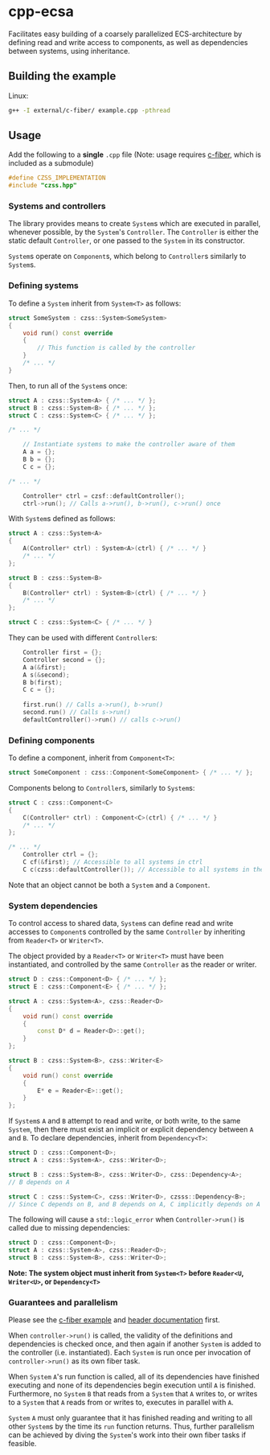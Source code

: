 # cpp-ecsa

Facilitates easy building of a coarsely parallelized ECS-architecture by defining read and write access to components, as well as dependencies between systems, using inheritance.

## Building the example

Linux:

```sh
g++ -I external/c-fiber/ example.cpp -pthread
```

## Usage

Add the following to a __single__ `.cpp` file (Note: usage requires [c-fiber](https://github.com/chzesa/c-fiber), which is included as a submodule)

```c++
#define CZSS_IMPLEMENTATION
#include "czss.hpp"
```

### Systems and controllers

The library provides means to create `System`s which are executed in parallel, whenever possible, by the `System`'s `Controller`. The `Controller` is either the static default `Controller`, or one passed to the `System` in its constructor.

`System`s operate on `Component`s, which belong to `Controller`s similarly to `System`s.

### Defining systems

To define a `System` inherit from `System<T>` as follows:

```c++
struct SomeSystem : czss::System<SomeSystem>
{
	void run() const override
	{
		// This function is called by the controller
	}
	/* ... */
}
```

Then, to run all of the `System`s once:

```c++
struct A : czss::System<A> { /* ... */ };
struct B : czss::System<B> { /* ... */ };
struct C : czss::System<C> { /* ... */ };

/* ... */

	// Instantiate systems to make the controller aware of them
	A a = {};
	B b = {};
	C c = {};

/* ... */

	Controller* ctrl = czsf::defaultController();
	ctrl->run(); // Calls a->run(), b->run(), c->run() once
```

With `System`s defined as follows:

```c++
struct A : czss::System<A>
{
	A(Controller* ctrl) : System<A>(ctrl) { /* ... */ }
	/* ... */
};

struct B : czss::System<B>
{
	B(Controller* ctrl) : System<B>(ctrl) { /* ... */ }
	/* ... */
};

struct C : czss::System<C> { /* ... */ }
```

They can be used with different `Controller`s:

```c++
	Controller first = {};
	Controller second = {};
	A a(&first);
	A s(&second);
	B b(first);
	C c = {};
	
	first.run() // Calls a->run(), b->run()
	second.run() // Calls s->run()
	defaultController()->run() // calls c->run()
```

### Defining components

To define a component, inherit from `Component<T>`:

```c++
struct SomeComponent : czss::Component<SomeComponent> { /* ... */ };
```

Components belong to `Controller`s, similarly to `System`s:

```c++
struct C : czss::Component<C>
{
	C(Controller* ctrl) : Component<C>(ctrl) { /* ... */ }
	/* ... */
};

/* ... */
	Controller ctrl = {};
	C cf(&first); // Accessible to all systems in ctrl
	C c(czss::defaultController()); // Accessible to all systems in the default controller

```

Note that an object cannot be both a `System` and a `Component`.

### System dependencies

To control access to shared data, `System`s can define read and write accesses to `Component`s controlled by the same `Controller` by inheriting from `Reader<T>` or `Writer<T>`.

The object provided by a `Reader<T>` or `Writer<T>` must have been instantiated, and controlled by the same `Controller` as the reader or writer.

```c++
struct D : czss::Component<D> { /* ... */ };
struct E : czss::Component<E> { /* ... */ };

struct A : czss::System<A>, czss::Reader<D>
{
	void run() const override
	{
		const D* d = Reader<D>::get();
	}
};

struct B : czss::System<B>, czss::Writer<E>
{
	void run() const override
	{
		E* e = Reader<E>::get();
	}
};

```

If `System`s `A` and `B` attempt to read and write, or both write, to the same `System`, then there must exist an implicit or explicit dependency between `A` and `B`. To declare dependencies, inherit from `Dependency<T>`:

```c++
struct D : czss::Component<D>;
struct A : czss::System<A>, czss::Writer<D>;

struct B : czss::System<B>, czss::Writer<D>, czss::Dependency<A>;
// B depends on A

struct C : czss::System<C>, czss::Writer<D>, czsss::Dependency<B>;
// Since C depends on B, and B depends on A, C implicitly depends on A
```

The following will cause a `std::logic_error` when `Controller->run()` is called due to missing dependencies:

```c++
struct D : czss::Component<D>;
struct A : czss::System<A>, czss::Reader<D>;
struct B : czss::System<B>, czss::Writer<D>;
```

__Note: The system object must inherit from `System<T>` before `Reader<U`, `Writer<U>`, or `Dependency<T>`__

### Guarantees and parallelism

Please see the [c-fiber example](https://github.com/chzesa/c-fiber/blob/master/example.cpp) and [header documentation](https://github.com/chzesa/c-fiber/blob/master/czsf.h) first.

When `controller->run()` is called, the validity of the definitions and dependencies is checked once, and then again if another `System` is added to the controller (i.e. instantiated). Each `System` is run once per invocation of `controller->run()` as its own fiber task.

When `System` `A`'s run function is called, all of its dependencies have finished executing and none of its dependencies begin execution until `A` is finished. Furthermore, no `System` `B` that reads from a `System` that `A` writes to, or writes to a `System` that `A` reads from or writes to, executes in parallel with `A`.

`System` `A` must only guarantee that it has finished reading and writing to all other `System`s by the time its `run` function returns. Thus, further parallelism can be achieved by diving the `System`'s work into their own fiber tasks if feasible.
